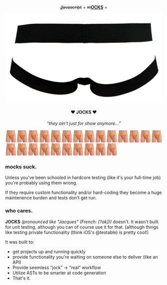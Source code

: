 <p align="center"><strong><ins>J</ins></strong><s>avascript</s> &plus; <s>m</s><strong><ins>OCKS</ins></strong> &equals;</p>

<p align="center"><img src="./20141015_abbee2.jpg" /></p>
<h4 align="center">&hearts; JOCKS &hearts;</h4>

<p align="center"><em>&ldquo;they ain't just for show anymore...&rdquo;</em></p>

![resist scratching](./junk-underjeans-jnk01-mb-14105-fst.jpg)![resist scratching](./junk-underjeans-jnk01-mb-14105-fst.jpg)![resist scratching](./junk-underjeans-jnk01-mb-14105-fst.jpg)![resist scratching](./junk-underjeans-jnk01-mb-14105-fst.jpg)![resist scratching](./junk-underjeans-jnk01-mb-14105-fst.jpg)![resist scratching](./junk-underjeans-jnk01-mb-14105-fst.jpg)![resist scratching](./junk-underjeans-jnk01-mb-14105-fst.jpg)![resist scratching](./junk-underjeans-jnk01-mb-14105-fst.jpg)![resist scratching](./junk-underjeans-jnk01-mb-14105-fst.jpg)![resist scratching](./junk-underjeans-jnk01-mb-14105-fst.jpg)![resist scratching](./junk-underjeans-jnk01-mb-14105-fst.jpg)![resist scratching](./junk-underjeans-jnk01-mb-14105-fst.jpg)![resist scratching](./junk-underjeans-jnk01-mb-14105-fst.jpg)![resist scratching](./junk-underjeans-jnk01-mb-14105-fst.jpg)![resist scratching](./junk-underjeans-jnk01-mb-14105-fst.jpg)![resist scratching](./junk-underjeans-jnk01-mb-14105-fst.jpg)![resist scratching](./junk-underjeans-jnk01-mb-14105-fst.jpg)![resist scratching](./junk-underjeans-jnk01-mb-14105-fst.jpg)![resist scratching](./junk-underjeans-jnk01-mb-14105-fst.jpg)![resist scratching](./junk-underjeans-jnk01-mb-14105-fst.jpg)![resist scratching](./junk-underjeans-jnk01-mb-14105-fst.jpg)![resist scratching](./junk-underjeans-jnk01-mb-14105-fst.jpg)![resist scratching](./junk-underjeans-jnk01-mb-14105-fst.jpg)![resist scratching](./junk-underjeans-jnk01-mb-14105-fst.jpg)

### mocks suck.

Unless you've been schooled in hardcore testing (like it's your full-time job) you're probably using them wrong.

If they require custom functionality and/or hard-coding they become a huge maintenence burden and tests don't get run.

### who cares.

**JOCKS** *(pronounced like "Jacques" (French: [?ak]))* doesn't. It wasn't built for unit testing, although you can of course use it for that. (although things like testing private functionality (think iOS's @testable) is pretty cool!)

It was built to:

- get projects up and running quickly
- provide functionality you're waiting on someone else to deliver (like an API)
- Provide seemless &ldquo;jock&rdquo; &rarr; &ldquo;real&rdquo; workflow
- Utilize ASTs to be smarter at code generation
- That's it.